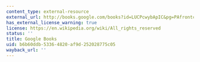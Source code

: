```yaml
---
content_type: external-resource
external_url: http://books.google.com/books?id=LUCPcwybApIC&pg=PAfrontcover#v=onepage
has_external_license_warning: true
license: https://en.wikipedia.org/wiki/All_rights_reserved
status: ''
title: Google Books
uid: b6b60ddb-5336-4820-af9d-252028775c05
wayback_url: ''
---
```

